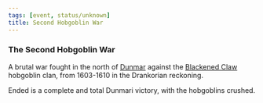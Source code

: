 ```yaml
---
tags: [event, status/unknown]
title: Second Hobgoblin War
---
```



### The Second Hobgoblin War


A brutal war fought in the north of [Dunmar](<../../gazetteer/greater-dunmar/realms/dunmar/dunmar.md>) against the [Blackened Claw](<../../groups/hobgoblin-clans/blackened-claw.md>) hobgoblin clan, from 1603-1610 in the Drankorian reckoning. 

Ended is a complete and total Dunmari victory, with the hobgoblins crushed. 


